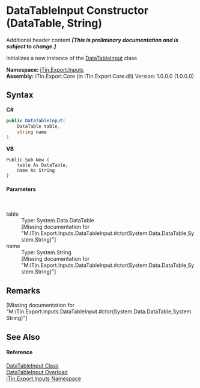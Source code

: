 # DataTableInput Constructor (DataTable, String)
Additional header content _**\[This is preliminary documentation and is subject to change.\]**_

Initializes a new instance of the <a href="408c03f7-a20b-08bf-50d8-e023c9efc7e3">DataTableInput</a> class

**Namespace:**&nbsp;<a href="c36d3103-5606-5c0e-da92-1e44dc961692">iTin.Export.Inputs</a><br />**Assembly:**&nbsp;iTin.Export.Core (in iTin.Export.Core.dll) Version: 1.0.0.0 (1.0.0.0)

## Syntax

**C#**<br />
``` C#
public DataTableInput(
	DataTable table,
	string name
)
```

**VB**<br />
``` VB
Public Sub New ( 
	table As DataTable,
	name As String
)
```


#### Parameters
&nbsp;<dl><dt>table</dt><dd>Type: System.Data.DataTable<br />\[Missing <param name="table"/> documentation for "M:iTin.Export.Inputs.DataTableInput.#ctor(System.Data.DataTable,System.String)"\]</dd><dt>name</dt><dd>Type: System.String<br />\[Missing <param name="name"/> documentation for "M:iTin.Export.Inputs.DataTableInput.#ctor(System.Data.DataTable,System.String)"\]</dd></dl>

## Remarks
\[Missing <remarks> documentation for "M:iTin.Export.Inputs.DataTableInput.#ctor(System.Data.DataTable,System.String)"\]

## See Also


#### Reference
<a href="408c03f7-a20b-08bf-50d8-e023c9efc7e3">DataTableInput Class</a><br /><a href="eaeb6990-0bbd-78db-7916-bca638ef2121">DataTableInput Overload</a><br /><a href="c36d3103-5606-5c0e-da92-1e44dc961692">iTin.Export.Inputs Namespace</a><br />